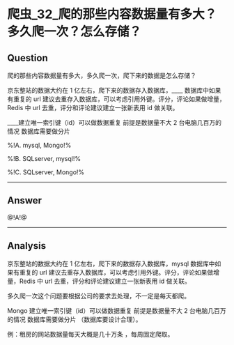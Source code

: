 # 爬虫_32_爬的那些内容数据量有多大？多久爬一次？怎么存储？
## Question

爬的那些内容数据量有多大，多久爬一次，爬下来的数据是怎么存储？

京东整站的数据大约在 1 亿左右，爬下来的数据存入数据库，____ 数据库中如果有重复的 url 建议去重存入数据库，可以考虑引用外键。评分，评论如果做增量，Redis 中 url 去重，评分和评论建议建立一张新表用 id 做关联。

 ____建立唯一索引键（id）可以做数据重复 前提是数据量不大 2 台电脑几百万的情况 数据库需要做分片 

%!A. mysql, Mongo!%

%!B. SQLserver, mysql!%

%!C. SQLserver, Mongo!%

------

## Answer

@!A!@

------
## Analysis

京东整站的数据大约在 1 亿左右，爬下来的数据存入数据库，mysql 数据库中如果有重复的 url 建议去重存入数据库，可以考虑引用外键。评分，评论如果做增量，Redis 中 url 去重，评分和评论建议建立一张新表用 id 做关联。

多久爬一次这个问题要根据公司的要求去处理，不一定是每天都爬。

Mongo 建立唯一索引键（id）可以做数据重复 前提是数据量不大 2 台电脑几百万的情况 数据库需要做分片 （数据库要设计合理）。

例：租房的网站数据量每天大概是几十万条 ，每周固定爬取。